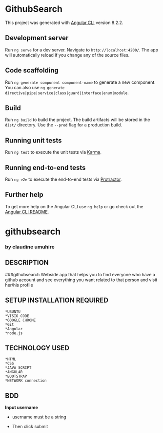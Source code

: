 # GithubSearch

This project was generated with [Angular CLI](https://github.com/angular/angular-cli) version 8.2.2.

## Development server

Run `ng serve` for a dev server. Navigate to `http://localhost:4200/`. The app will automatically reload if you change any of the source files.

## Code scaffolding

Run `ng generate component component-name` to generate a new component. You can also use `ng generate directive|pipe|service|class|guard|interface|enum|module`.

## Build

Run `ng build` to build the project. The build artifacts will be stored in the `dist/` directory. Use the `--prod` flag for a production build.

## Running unit tests

Run `ng test` to execute the unit tests via [Karma](https://karma-runner.github.io).

## Running end-to-end tests

Run `ng e2e` to execute the end-to-end tests via [Protractor](http://www.protractortest.org/).

## Further help

To get more help on the Angular CLI use `ng help` or go check out the [Angular CLI README](https://github.com/angular/angular-cli/blob/master/README.md).
# githubsearch
### by **claudine umuhire**
## DESCRIPTION
###githubsearch
Webside app that helps you to find everyone who have a github account and see everything you want related to that person and visit her/his profile
## SETUP INSTALLATION REQUIRED
    *UBUNTU
    *VISIO CODE
    *GOOGLE CHROME
    *Git
    *Angular
    *node.js

 ## TECHNOLOGY USED 
    *HTML 
    *CSS 
    *JAVA SCRIPT
    *ANGULAR
    *BOOTSTRAP
    *NETWORK connection

 ## BDD

 **Input username**

 * username must be a string

 * Then click submit

 